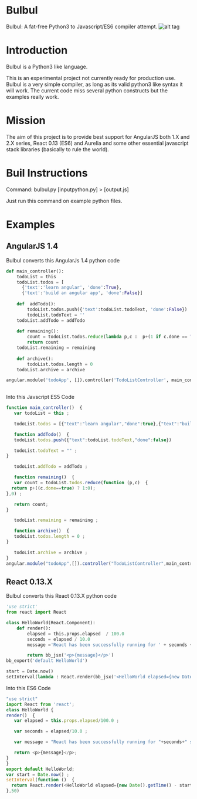# Bulbul
Bulbul: A fat-free Python3 to Javascript/ES6 compiler attempt. ![alt tag](https://raw.githubusercontent.com/ahmedaliadeel/bulbul/master/_website/bulbul.png)

Introduction
==============
Bulbul is a Python3 like language.

This is an experimental project not currently ready for production use. Bulbul is a very simple compiler, as long as its valid python3 like syntax it will work. The current code miss several python constructs but the examples really work.

Mission
=======
The aim of this project is to provide best support for AngularJS both 1.X and 2.X series, React 0.13 (ES6) and Aurelia and some other essential javascript stack libraries (basically to rule the world).

Buil Instructions
=================

Command: bulbul.py [inputpython.py] > [output.js]

Just run this command on example python files.

Examples
========
## AngularJS 1.4
Bulbul converts this AngularJs 1.4 python code
```python
def main_controller():
    todoList = this
    todoList.todos = [
      {'text':'learn angular', 'done':True},
      {'text':'build an angular app', 'done':False}]
    
    def  addTodo():
        todoList.todos.push({'text':todoList.todoText, 'done':False})
        todoList.todoText = ''
    todoList.addTodo = addTodo
    
    def remaining():
        count = todoList.todos.reduce(lambda p,c :  p+(1 if c.done == True else 0), 0)
        return count
    todoList.remaining = remaining
    
    def archive():
        todoList.todos.length = 0
    todoList.archive = archive    

angular.module('todoApp', []).controller('TodoListController', main_controller)
 
```
Into this Javscript ES5 Code
```javascript
function main_controller()  { 
   var todoList = this ;

   todoList.todos = [{"text":"learn angular","done":true},{"text":"build an angular app","done":false}] ;

   function addTodo()  { 
   todoList.todos.push({"text":todoList.todoText,"done":false})

   todoList.todoText = "" ;
}

   todoList.addTodo = addTodo ;

   function remaining()  { 
   var count = todoList.todos.reduce(function (p,c)  { 
  return p+((c.done==true) ? 1:0);
},0) ;

   return count;
}

   todoList.remaining = remaining ;

   function archive()  { 
   todoList.todos.length = 0 ;
}

   todoList.archive = archive ;
}
angular.module("todoApp",[]).controller("TodoListController",main_controller)

```

## React 0.13.X
Bulbul converts this React 0.13.X python code
```python
'use strict'
from react import React 

class HelloWorld(React.Component):
    def render():
        elapsed = this.props.elapsed  / 100.0
        seconds = elapsed / 10.0
        message ='React has been successfully running for ' + seconds + ' seconds.'

        return bb_jsx('<p>{message}</p>')
bb_export('default HelloWorld')      

start = Date.now()
setInterval(lambda : React.render(bb_jsx('<HelloWorld elapsed={new Date().getTime() - start} />'), document.getElementById('body') ), 50)

```
Into this ES6 Code
```javascript
"use strict"
import React from 'react';
class HelloWorld { 
render()  { 
   var elapsed = this.props.elapsed/100.0 ;

   var seconds = elapsed/10.0 ;

   var message = "React has been successfully running for "+seconds+" seconds." ;

   return <p>{message}</p>;
}
}
export default HelloWorld;
var start = Date.now() ;
setInterval(function ()  { 
  return React.render(<HelloWorld elapsed={new Date().getTime() - start} />,document.getElementById("body"));
},50)


```
